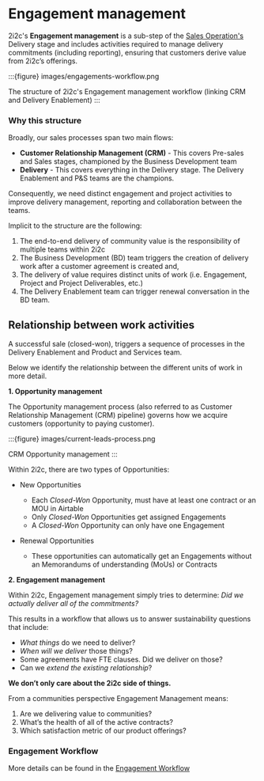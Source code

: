# Engagement management

2i2c's **Engagement management** is a sub-step of the [Sales Operation's](sales-operations.md) Delivery stage and includes activities required to manage delivery commitments (including reporting), ensuring that customers derive value from 2i2c’s offerings.

:::{figure} images/engagements-workflow.png

The structure of 2i2c's Engagement management workflow (linking CRM and Delivery Enablement)
:::

### Why this structure

Broadly, our sales processes span two main flows:

-   **Customer Relationship Management (CRM)** - This covers Pre-sales and Sales stages, championed by the Business Development team
-   **Delivery** - This covers everything in the Delivery stage. The Delivery Enablement and P&S teams are the champions.

Consequently, we need distinct engagement and project activities to improve delivery management, reporting and collaboration between the teams.

Implicit to the structure are the following:

1. The end-to-end delivery of community value is the responsibility of multiple teams within 2i2c
1. The Business Development (BD) team triggers the creation of delivery work after a customer agreement is created and,
1. The delivery of value requires distinct units of work (i.e. Engagement, Project and Project Deliverables, etc.)
1. The Delivery Enablement team can trigger renewal conversation in the BD team.

## Relationship between work activities

A successful sale (closed-won), triggers a sequence of processes in the Delivery Enablement and Product and Services team.

Below we identify the relationship between the different units of work in more detail.

**1. Opportunity management**

The Opportunity management process (also referred to as Customer Relationship Management (CRM) pipeline) governs how we acquire customers (opportunity to paying customer).

:::{figure} images/current-leads-process.png

CRM Opportunity management
:::

Within 2i2c, there are two types of Opportunities:

-   New Opportunities

    -   Each _Closed-Won_ Opportunity, must have at least one contract or an MOU in Airtable
    -   Only _Closed-Won_ Opportunities get assigned Engagements
    -   A _Closed-Won_ Opportunity can only have one Engagement

-   Renewal Opportunities
    -   These opportunities can automatically get an Engagements without an Memorandums of understanding (MoUs) or Contracts

**2. Engagement management**

Within 2i2c, Engagement management simply tries to determine: _Did we actually deliver all of the commitments?_

This results in a workflow that allows us to answer sustainability questions that include:

-   _What things_ do we need to deliver?
-   _When will we deliver_ those things?
-   Some agreements have FTE clauses. Did we deliver on those?
-   Can we _extend the existing relationship_?

**We don’t only care about the 2i2c side of things.**

From a communities perspective Engagement Management means:

1. Are we delivering value to communities?
2. What’s the health of all of the active contracts?
3. Which satisfaction metric of our product offerings?

### Engagement Workflow

More details can be found in the [Engagement Workflow](crm/engagement-workflow.md)

